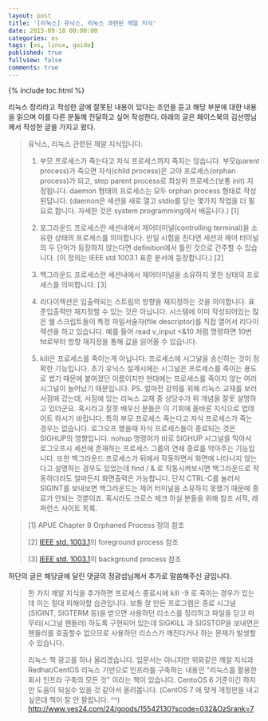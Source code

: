 ```yaml
---
layout: post
title: '[리눅스] 유닉스, 리눅스 과련된 깨알 지식'
date: 2015-09-18 00:00:00
categories: os
tags: [os, linux, guide]
published: true
fullview: false
comments: true
---
```


{% include toc.html %}

리눅스 정리라고 작성한 글에 잘못된 내용이 있다는 조언을 듣고 해당 부분에 대한 내용을 읽으며 이를 다른 분들께 전달하고 싶어 작성한다. 아래의 글은 페이스북의 김선영님께서 작성한 글을 가지고 왔다.

>유닉스, 리눅스 관련된 깨알 지식입니다.
>
> 1) 부모 프로세스가 죽는다고 자식 프로세스까지 죽지는 않습니다. 
부모(parent process)가 죽으면 자식(child process)은 고아 프로세스(orphan process)가 되고, step parent process로 최상위 프로세스(보통 init) 지정됩니다.
daemon 형태의 프로세스는 모두 orphan process 형태로 작성된답니다. (daemon은 세션을 새로 열고 stdio를 닫는 몇가지 작업을 더 필요로 합니다. 자세한 것은 system programming에서 배웁니다.) [1]
>
> 2) 포그라운드 프로세스란 세션내에서 제어터미널(controlling terminal)을 소유한 상태의 프로세스를 의미합니다. 만일 시험을 친다면 세션과 제어 터미널의 두 단어가 등장하지 않는다면 definition에서 틀린 것으로 간주할 수 있습니다. (이 정의는 IEEE std 1003.1 표준 문서에 등장합니다.) [2]
>
> 3) 백그라운드 프로세스란 세션내에서 제어터미널을 소유하지 못한 상태의 프로세스를 의미합니다. [3]
>
> 4) 리다이렉션은 입출력되는 스트림의 방향을 재지정하는 것을 의미합니다. 표준입출력만 재지정할 수 있는 것은 아닙니다. 시스템에 이미 작성되어있는 많은 쉘 스크립트들이 특정 파일서술자(file descriptor)를 직접 열어서 리다이렉션을 하고 있습니다.
예를 들어 read v_input <&10 처럼 명령하면 10번 fd로부터 방향 재지정을 통해 값을 읽어올 수 있습니다.
>
> 5) kill은 프로세스를 죽이는게 아닙니다.
프로세스에 시그널을 송신하는 것이 정확한 기능입니다. 초기 유닉스 설계시에는 시그널은 프로세스를 죽이는 용도로 썼기 때문에 붙여졌던 이름이지만 현대에는 프로세스를 죽이지 않는 여러 시그널이 늘어났기 때문입니다.
>PS. 얼마전 강의를 위해 리눅스 교재를 보러 서점에 갔는데, 서점에 있는 리눅스 교재 중 상당수가 위 개념을 잘못 설명하고 있더군요. 혹시라고 잘못 배우신 분들은 이 기회에 올바른 지식으로 업데이트 하시기 바랍니다.
특히 부모 프로세스 죽는다고 자식 프로세스가 죽는 경우는 없습니다. 로그오프 했을때 자식 프로세스들이 종료되는 것은 SIGHUP의 영향입니다. nohup 명령어가 바로 SIGHUP 시그널을 막아서 로그오프시 세션에 존재하는 프로세스 그룹의 연쇄 종료를 막아주는 기능입니다.
또한 백그라운드 프로세스가 뒤에서 작동하면서 화면에 나타나지 않는다고 설명하는 경우도 있었는데 find / & 로 작동시켜보시면 백그라운드로 작동하더라도 얼마든지 화면출력은 가능합니다. 단지 CTRL-C를 눌러서 SIGINT를 보내보면 백그라운드는 제어 터미널을 소유하지 못했기 때문에 종료가 안되는 것뿐이죠.
혹시라도 크로스 체크 하실 분들을 위해 참조 서적, 레퍼런스 사이트 목록.

>[1] APUE Chapter 9 Orphaned Process 정의 참조
>
>[2] [IEEE std. 1003.1](http://www.opengroup.org)의 foreground process 참조
>
>[3] [IEEE std. 1003.1](http://www.opengroup.org)의 background process 참조

하단의 글은 해당글에 달린 댓글의 정광섭님께서 추가로 말씀해주신 글입니다.

>한 가지 깨알 지식을 추가하면 프로세스 종료시에 kill -9 로 죽이는 경우가 있는데 이는 절대 피해야할 습관입니다. 보통 잘 만든 프로그램은 종료 시그널(SIGINT, SIGTERM 등)을 받으면 사용하던 리소스를 정리하고 파일을 닫고 마무리(시그널 핸들러) 하도록 구현되어 있는데 SIGKILL 과 SIGSTOP을 보내면은 핸들러를 호출할수 없으므로 사용하던 리소스가 깨진다거나 하는 문제가 발생할 수 있습니다.
>
>리눅스 책 광고를 하나 올리겠습니다. 입문서는 아니지만 위와같은 깨알 지식과 Redhat/CentOS 리눅스 기반으로 인프라를 구축하는 내용인 "리눅스를 활용한 회사 인프라 구축의 모든 것" 이라는 책이 있습니다. CentoOS 6 기준이긴 하지만 도움이 되실수 있을 것 같아서 올려봅니다. (CentOS 7 에 맞게 개정판을 내고 싶은데 책이 잘 안 팔립니다. ^^) http://www.yes24.com/24/goods/15542130?scode=032&OzSrank=7